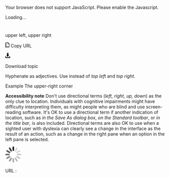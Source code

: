 Your browser does not support JavaScript. Please enable the Javascript.

Loading...

# 

upper left, upper right

![Copy URL](media/upper-left-upper-right/Copy.png)
Copy URL

![Download](media/upper-left-upper-right/Download.png)

Download topic

Hyphenate as adjectives. Use instead of *top left* and *top right*. 

Example The upper-right corner

**Accessibility note** Don't use directional terms (*left, right, up, down*)
as the only clue to location. Individuals with
cognitive impairments might have difficulty interpreting them, as
might people who are blind and use screen-reading
software. It's OK to use a directional term if another indication of
location, such as *in the Save As dialog box*, *on the Standard toolbar*, or *in the title bar*,
is also included. Directional terms are also OK to use when a
sighted user with dyslexia can clearly see a change in the interface as
the result of an action, such as a change in the right pane when an
option in the left pane is selected.

![In progress](media/upper-left-upper-right/activity-large.gif)

URL :
